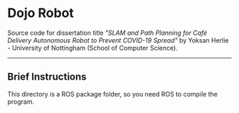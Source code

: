 # Dojo Robot

Source code for dissertation title *"SLAM and Path Planning for Café Delivery Autonomous Robot to Prevent COVID-19 Spread"* by Yoksan Herlie - University of Nottingham (School of Computer Science).

<hr>

## Brief Instructions

This directory is a ROS package folder, so you need ROS to compile the program.